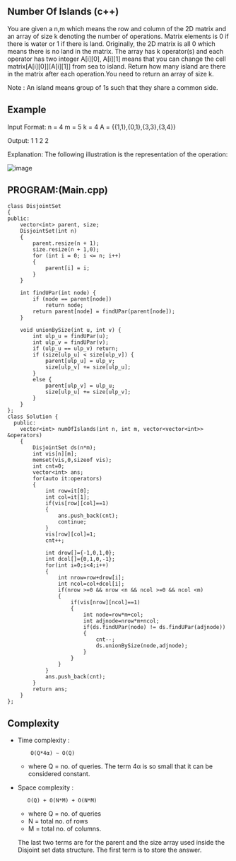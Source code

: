## Number Of Islands (c++)

You are given a n,m which means the row and column of the 2D matrix and an array of  size k denoting the number of operations. Matrix elements is 0 if there is water or 1 if there is land. Originally, the 2D matrix is all 0 which means there is no land in the matrix. The array has k operator(s) and each operator has two integer A[i][0], A[i][1] means that you can change the cell matrix[A[i][0]][A[i][1]] from sea to island. Return how many island are there in the matrix after each operation.You need to return an array of size k.

Note : An island means group of 1s such that they share a common side.

## Example
Input Format: n = 4 m = 5 k = 4 A = {{1,1},{0,1},{3,3},{3,4}} 

Output: 1 1 2 2 

Explanation: The following illustration is the representation of the operation:

![image](https://github.com/user-attachments/assets/8c26a6c7-ff8f-48e7-a814-10d8c5103f47)

## PROGRAM:(Main.cpp)
```
class DisjointSet 
{
public:
    vector<int> parent, size;
    DisjointSet(int n) 
    {
        parent.resize(n + 1);
        size.resize(n + 1,0);
        for (int i = 0; i <= n; i++) 
        {
            parent[i] = i;
        }
    }

    int findUPar(int node) {
        if (node == parent[node])
            return node;
        return parent[node] = findUPar(parent[node]);
    }
    
    void unionBySize(int u, int v) {
        int ulp_u = findUPar(u);
        int ulp_v = findUPar(v);
        if (ulp_u == ulp_v) return;
        if (size[ulp_u] < size[ulp_v]) {
            parent[ulp_u] = ulp_v;
            size[ulp_v] += size[ulp_u];
        }
        else {
            parent[ulp_v] = ulp_u;
            size[ulp_u] += size[ulp_v];
        }
    }
};
class Solution {
  public:
    vector<int> numOfIslands(int n, int m, vector<vector<int>> &operators) 
    {
        DisjointSet ds(n*m);
        int vis[n][m];
        memset(vis,0,sizeof vis);
        int cnt=0;
        vector<int> ans;
        for(auto it:operators)
        {
            int row=it[0];
            int col=it[1];
            if(vis[row][col]==1)
            {
                ans.push_back(cnt);
                continue;
            }
            vis[row][col]=1;
            cnt++;
            
            int drow[]={-1,0,1,0};
            int dcol[]={0,1,0,-1};
            for(int i=0;i<4;i++)
            {
                int nrow=row+drow[i];
                int ncol=col+dcol[i];
                if(nrow >=0 && nrow <n && ncol >=0 && ncol <m)
                {
                    if(vis[nrow][ncol]==1)
                    {
                        int node=row*m+col;
                        int adjnode=nrow*m+ncol;
                        if(ds.findUPar(node) != ds.findUPar(adjnode))
                        {
                            cnt--;
                            ds.unionBySize(node,adjnode);
                        }
                    }
                }
            }
            ans.push_back(cnt);
        }
        return ans;
    }
};
```
## Complexity
- Time complexity : 
  
          O(Q*4α) ~ O(Q)
    
   - where Q = no. of queries. The term 4α is so small that it can be considered constant.
     
- Space complexity :

         O(Q) + O(N*M) + O(N*M)
  
   - where Q = no. of queries
   - N = total no. of rows
   - M = total no. of columns.
     
  The last two terms are for the parent and the size array used inside the Disjoint set data structure. The first term is to store the answer.
